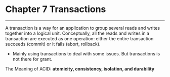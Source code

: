 # Chapter 7 Transactions
---
A transaction is a way for an application to group several reads and writes together into a logical unit. Conceptually, all the reads and writes in a transaction are executed as one operation: either the entire transaction succeeds (commit) or it fails (abort, rollback).
* Mainly using transactions to deal with some issues. But transactions is not there for grant.

The Meaning of ACID: **atomicity, consistency, isolation, and durability**

